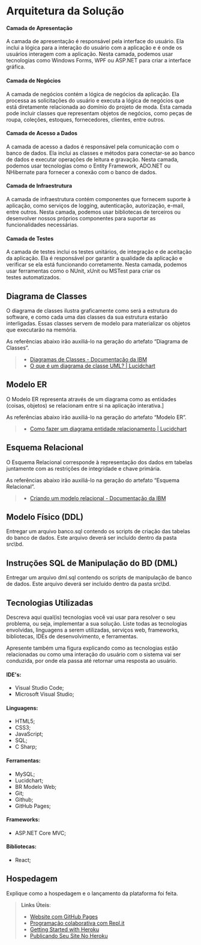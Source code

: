 # Arquitetura da Solução
<!-- 
<span style="color:red">Pré-requisitos: <a href="3-Projeto de Interface.md"> Projeto de Interface</a></span>

Definição de como o software é estruturado em termos dos componentes que fazem parte da solução e do ambiente de hospedagem da aplicação.

![Arquitetura da Solução](img/arch-back.JPG)
 -->
#### Camada de Apresentação
A camada de apresentação é responsável pela interface do usuário. Ela inclui a lógica para a interação do usuário com a aplicação e é onde os usuários interagem com a aplicação. Nesta camada, podemos usar tecnologias como Windows Forms, WPF ou ASP.NET para criar a interface gráfica.

#### Camada de Negócios
A camada de negócios contém a lógica de negócios da aplicação. Ela processa as solicitações do usuário e executa a lógica de negócios que está diretamente relacionada ao domínio do projeto de moda. Esta camada pode incluir classes que representam objetos de negócios, como peças de roupa, coleções, estoques, fornecedores, clientes, entre outros.

#### Camada de Acesso a Dados
A camada de acesso a dados é responsável pela comunicação com o banco de dados. Ela inclui as classes e métodos para conectar-se ao banco de dados e executar operações de leitura e gravação. Nesta camada, podemos usar tecnologias como o Entity Framework, ADO.NET ou NHibernate para fornecer a conexão com o banco de dados.

#### Camada de Infraestrutura
A camada de infraestrutura contém componentes que fornecem suporte à aplicação, como serviços de logging, autenticação, autorização, e-mail, entre outros. Nesta camada, podemos usar bibliotecas de terceiros ou desenvolver nossos próprios componentes para suportar as funcionalidades necessárias.

#### Camada de Testes
A camada de testes inclui os testes unitários, de integração e de aceitação da aplicação. Ela é responsável por garantir a qualidade da aplicação e verificar se ela está funcionando corretamente. Nesta camada, podemos usar ferramentas como o NUnit, xUnit ou MSTest para criar os testes automatizados.

## Diagrama de Classes

O diagrama de classes ilustra graficamente como será a estrutura do software, e como cada uma das classes da sua estrutura estarão interligadas. Essas classes servem de modelo para materializar os objetos que executarão na memória.

As referências abaixo irão auxiliá-lo na geração do artefato “Diagrama de Classes”.

> - [Diagramas de Classes - Documentação da IBM](https://www.ibm.com/docs/pt-br/rational-soft-arch/9.6.1?topic=diagrams-class)
> - [O que é um diagrama de classe UML? | Lucidchart](https://www.lucidchart.com/pages/pt/o-que-e-diagrama-de-classe-uml)

## Modelo ER

O Modelo ER representa através de um diagrama como as entidades (coisas, objetos) se relacionam entre si na aplicação interativa.]

As referências abaixo irão auxiliá-lo na geração do artefato “Modelo ER”.

> - [Como fazer um diagrama entidade relacionamento | Lucidchart](https://www.lucidchart.com/pages/pt/como-fazer-um-diagrama-entidade-relacionamento)

## Esquema Relacional

O Esquema Relacional corresponde à representação dos dados em tabelas juntamente com as restrições de integridade e chave primária.
 
As referências abaixo irão auxiliá-lo na geração do artefato “Esquema Relacional”.

> - [Criando um modelo relacional - Documentação da IBM](https://www.ibm.com/docs/pt-br/cognos-analytics/10.2.2?topic=designer-creating-relational-model)

## Modelo Físico (DDL)

Entregar um arquivo banco.sql contendo os scripts de criação das tabelas do banco de dados. Este arquivo deverá ser incluído dentro da pasta src\bd.

## Instruções SQL de Manipulação do BD (DML)

Entregar um arquivo dml.sql contendo os scripts de manipulação de banco de dados. Este arquivo deverá ser incluído dentro da pasta src\bd.

## Tecnologias Utilizadas

Descreva aqui qual(is) tecnologias você vai usar para resolver o seu problema, ou seja, implementar a sua solução. Liste todas as tecnologias envolvidas, linguagens a serem utilizadas, serviços web, frameworks, bibliotecas, IDEs de desenvolvimento, e ferramentas.

Apresente também uma figura explicando como as tecnologias estão relacionadas ou como uma interação do usuário com o sistema vai ser conduzida, por onde ela passa até retornar uma resposta ao usuário.

#### IDE's:
<ul>
 <li>  Visual Studio Code;</li>
 <li>  Microsoft Visual Studio;</li>
</ul>

#### Linguagens:
<ul>
 <li>  HTML5;</li>
 <li>  CSS3;</li>
 <li>  JavaScript;</li>
 <li>  SQL;</li>
 <li>  C Sharp;</li>
</ul>

#### Ferramentas:
<ul>
 <li>  MySQL;</li>
 <li>  Lucidchart;</li>
 <li>  BR Modelo Web;</li>
 <li>  Git;</li>
 <li>  Github;</li>
 <li>  GitHub Pages;</li>
</ul>

#### Frameworks:
<ul>
 <li>  ASP.NET Core MVC;</li>
</ul>

#### Bibliotecas:
<ul>
 <li>  React;</li>
</ul>

## Hospedagem

Explique como a hospedagem e o lançamento da plataforma foi feita.

> **Links Úteis**:
>
> - [Website com GitHub Pages](https://pages.github.com/)
> - [Programação colaborativa com Repl.it](https://repl.it/)
> - [Getting Started with Heroku](https://devcenter.heroku.com/start)
> - [Publicando Seu Site No Heroku](http://pythonclub.com.br/publicando-seu-hello-world-no-heroku.html)
